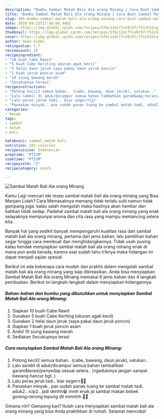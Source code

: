 ```yaml
---
description: "Bumbu Sambal Matah Bali Ala orang Minang | Cara Buat Sambal Matah Bali Ala orang Minang Yang Enak Banget"
title: "Bumbu Sambal Matah Bali Ala orang Minang | Cara Buat Sambal Matah Bali Ala orang Minang Yang Enak Banget"
slug: 485-bumbu-sambal-matah-bali-ala-orang-minang-cara-buat-sambal-matah-bali-ala-orang-minang-yang-enak-banget
date: 2020-09-21T17:40:04.440Z
image: https://img-global.cpcdn.com/recipes/5fbc12dcf7ce9c97/751x532cq70/sambal-matah-bali-ala-orang-minang-foto-resep-utama.jpg
thumbnail: https://img-global.cpcdn.com/recipes/5fbc12dcf7ce9c97/751x532cq70/sambal-matah-bali-ala-orang-minang-foto-resep-utama.jpg
cover: https://img-global.cpcdn.com/recipes/5fbc12dcf7ce9c97/751x532cq70/sambal-matah-bali-ala-orang-minang-foto-resep-utama.jpg
author: Owen Gibbs
ratingvalue: 3.7
reviewcount: 10
recipeingredient:
- "10 buah Cabe Rawit"
- "5 buah Cabe Keriting ukuran agak kecil"
- "2 helai daun jeruk saya pakai daun jeruk poncin"
- "1 buah jeruk poncin asam"
- "10 siung bawang merah"
- "Secukupnya terasi"
recipeinstructions:
- "Potong kecil2 semua bahan.. (cabe, bawang, daun jeruk), satukan.."
- "Lalu sambil di aduk/dicampur semua bahan tambahkan garam&amp;terasi/penyedap sesuai selera.. (ngadukmya jangan sampai bawang hancur bgt..)"
- "Lalu peras jeruk tadi.. biar segerrr🤤😁"
- "Panaskan minyak.. pas sudah panas tuang ke sambal matah tadi, aduk2.. icip2.. jadi dehhh😁 mmh enak jd sambal makan bebek goreng+terong tepung dll mmmhh.🤤😍"
categories:
- Resep
tags:
- sambal
- matah
- bali

katakunci: sambal matah bali 
nutrition: 163 calories
recipecuisine: Indonesian
preptime: "PT31M"
cooktime: "PT33M"
recipeyield: "2"
recipecategory: Lunch

---
```



![Sambal Matah Bali Ala orang Minang](https://img-global.cpcdn.com/recipes/5fbc12dcf7ce9c97/751x532cq70/sambal-matah-bali-ala-orang-minang-foto-resep-utama.jpg)

Kamu Lagi mencari ide resep sambal matah bali ala orang minang yang Bisa Manjain Lidah? Cara Memasaknya memang tidak terlalu sulit namun tidak gampang juga. kalau salah mengolah maka hasilnya akan hambar dan bahkan tidak sedap. Padahal sambal matah bali ala orang minang yang enak selayaknya mempunyai aroma dan cita rasa yang mampu memancing selera kita.



Banyak hal yang sedikit banyak mempengaruhi kualitas rasa dari sambal matah bali ala orang minang, pertama dari jenis bahan, lalu pemilihan bahan segar hingga cara membuat dan menghidangkannya. Tidak usah pusing kalau hendak menyiapkan sambal matah bali ala orang minang enak di mana pun anda berada, karena asal sudah tahu triknya maka hidangan ini dapat menjadi sajian spesial.


Berikut ini ada beberapa cara mudah dan praktis dalam mengolah sambal matah bali ala orang minang yang siap dikreasikan. Anda bisa menyiapkan Sambal Matah Bali Ala orang Minang memakai 6 jenis bahan dan 4 langkah pembuatan. Berikut ini langkah-langkah dalam menyiapkan hidangannya.

<!--inarticleads1-->

##### Bahan-bahan dan bumbu yang dibutuhkan untuk menyiapkan Sambal Matah Bali Ala orang Minang:

1. Siapkan 10 buah Cabe Rawit
1. Gunakan 5 buah Cabe Keriting (ukuran agak kecil)
1. Gunakan 2 helai daun jeruk (saya pakai daun jeruk poncin)
1. Siapkan 1 buah jeruk poncin asam
1. Ambil 10 siung bawang merah
1. Sediakan Secukupnya terasi




<!--inarticleads2-->

##### Cara menyiapkan Sambal Matah Bali Ala orang Minang:

1. Potong kecil2 semua bahan.. (cabe, bawang, daun jeruk), satukan..
1. Lalu sambil di aduk/dicampur semua bahan tambahkan garam&amp;terasi/penyedap sesuai selera.. (ngadukmya jangan sampai bawang hancur bgt..)
1. Lalu peras jeruk tadi.. biar segerrr🤤😁
1. Panaskan minyak.. pas sudah panas tuang ke sambal matah tadi, aduk2.. icip2.. jadi dehhh😁 mmh enak jd sambal makan bebek goreng+terong tepung dll mmmhh.🤤😍




Gimana nih? Gampang kan? Itulah cara menyiapkan sambal matah bali ala orang minang yang bisa Anda praktikkan di rumah. Selamat mencoba!

